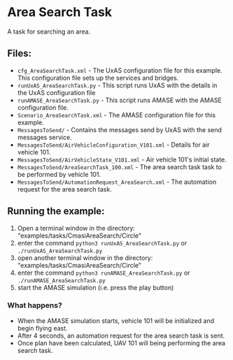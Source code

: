 Area Search Task
=======================

A task for searching an area.

Files:
------

* `cfg_AreaSearchTask.xml` - The UxAS configuration file for this example. This configuration file sets up the services and bridges.
* `runUxAS_AreaSearchTask.py` - This script runs UxAS with the details in the UxAS configuration file
* `runAMASE_AreaSearchTask.py` - This script runs AMASE with the AMASE configuration file.
* `Scenario_AreaSearchTask.xml` - The AMASE configuration file for this example.
* `MessagesToSend/` - Contains the messages send by UxAS with the send messages service.
* `MessagesToSend/AirVehicleConfiguration_V101.xml` - Details for air vehicle 101.
* `MessagesToSend/AirVehicleState_V101.xml` - Air vehicle 101's initial state.
* `MessagesToSend/AreaSearchTask_100.xml` - The area search task task to be performed by vehicle 101.
* `MessagesToSend/AutomationRequest_AreaSearch.xml` - The automation request for the area search task.


Running the example:
--------------------
1. Open a terminal window in the directory: "examples/tasks/CmasiAreaSearch/Circle"
2. enter the command `python3 runUxAS_AreaSearchTask.py` or `./runUxAS_AreaSearchTask.py`
3. open another terminal window in the directory: "examples/tasks/CmasiAreaSearch/Circle"
4. enter the command `python3 runAMASE_AreaSearchTask.py` or `./runAMASE_AreaSearchTask.py`
5. start the AMASE simulation (i.e. press the play button)

### What happens?
* When the AMASE simulation starts, vehicle 101 will be initialized and begin flying east.
* After 4 seconds, an automation request for the area search task is sent.
* Once plan have been calculated, UAV 101 will being performing the area search task.
